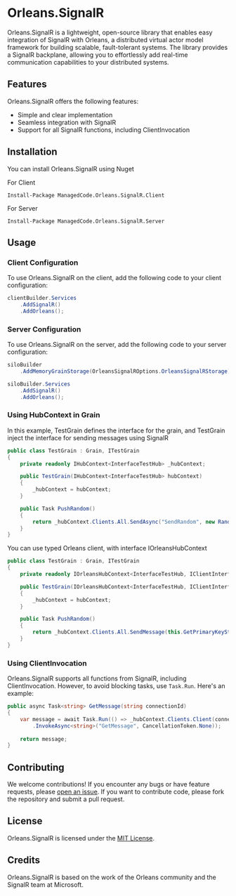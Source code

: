 # Orleans.SignalR

Orleans.SignalR is a lightweight, open-source library that enables easy integration of SignalR with Orleans, a
distributed virtual actor model framework for building scalable, fault-tolerant systems.
The library provides a SignalR backplane, allowing you to effortlessly add real-time communication capabilities to your
distributed systems.

## Features

Orleans.SignalR offers the following features:

- Simple and clear implementation
- Seamless integration with SignalR
- Support for all SignalR functions, including ClientInvocation

## Installation

You can install Orleans.SignalR using Nuget

For Client

```
Install-Package ManagedCode.Orleans.SignalR.Client
```

For Server

```
Install-Package ManagedCode.Orleans.SignalR.Server
```

## Usage

### Client Configuration

To use Orleans.SignalR on the client, add the following code to your client configuration:

```csharp
clientBuilder.Services
    .AddSignalR()
    .AddOrleans();
```

### Server Configuration

To use Orleans.SignalR on the server, add the following code to your server configuration:

```csharp
siloBuilder
    .AddMemoryGrainStorage(OrleansSignalROptions.OrleansSignalRStorage);

siloBuilder.Services
    .AddSignalR()
    .AddOrleans();
```

### Using HubContext in Grain

In this example, TestGrain defines the interface for the grain, and TestGrain inject the interface for sending messages
using SignalR

```csharp
public class TestGrain : Grain, ITestGrain
{
    private readonly IHubContext<InterfaceTestHub> _hubContext;

    public TestGrain(IHubContext<InterfaceTestHub> hubContext)
    {
        _hubContext = hubContext;
    }

    public Task PushRandom()
    {
        return _hubContext.Clients.All.SendAsync("SendRandom", new Random().Next());
    }
}
```

You can use typed Orleans client, with interface IOrleansHubContext
```csharp
public class TestGrain : Grain, ITestGrain
{
    private readonly IOrleansHubContext<InterfaceTestHub, IClientInterfaceHub> _hubContext;

    public TestGrain(IOrleansHubContext<InterfaceTestHub, IClientInterfaceHub> hubContext)
    {
        _hubContext = hubContext;
    }

    public Task PushRandom()
    {
        return _hubContext.Clients.All.SendMessage(this.GetPrimaryKeyString());
    }
}
```

### Using ClientInvocation

Orleans.SignalR supports all functions from SignalR, including ClientInvocation. However, to avoid blocking tasks,
use `Task.Run`.
Here's an example:

```csharp
public async Task<string> GetMessage(string connectionId)
{
    var message = await Task.Run(() => _hubContext.Clients.Client(connectionId)
        .InvokeAsync<string>("GetMessage", CancellationToken.None));
        
    return message;
}
```

## Contributing

We welcome contributions! If you encounter any bugs or have feature requests,
please [open an issue](https://github.com/managedcode/Orleans.SignalR/issues).
If you want to contribute code, please fork the repository and submit a pull request.

## License

Orleans.SignalR is licensed under the [MIT License](LICENSE).

## Credits

Orleans.SignalR is based on the work of the Orleans community and the SignalR team at Microsoft.